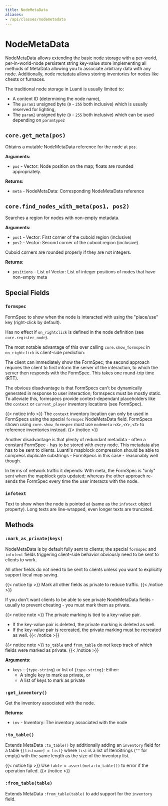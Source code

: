```yaml
---
title: NodeMetaData
aliases:
- /api/classes/nodemetadata
---
```


# NodeMetaData
NodeMetaData allows extending the basic node storage with a per-world, per-in-world-node persistent string key-value store implementing all methods of MetaData allowing you to associate arbitrary data with any node. Additionally, node metadata allows storing inventories for nodes like chests or furnaces.

The traditional node storage in Luanti is usually limited to:

* A content ID (determining the node name),
* The `param1` unsigned byte (`0` - `255` both inclusive) which is usually reserved for lighting,
* The `param2` unsigned byte (`0` - `255` both inclusive) which can be used depending on `paramtype2`

## `core.get_meta(pos)`
Obtains a mutable NodeMetaData reference for the node at `pos`.

**Arguments:**
- `pos` - Vector: Node position on the map; floats are rounded appropriately.

**Returns:**
- `meta` - NodeMetaData: Corresponding NodeMetaData reference

## `core.find_nodes_with_meta(pos1, pos2)`
Searches a region for nodes with non-empty metadata.

**Arguments:**
- `pos1` - Vector: First corner of the cuboid region (inclusive)
- `pos2` - Vector: Second corner of the cuboid region (inclusive)

Cuboid corners are rounded properly if they are not integers.

**Returns:**
- `positions` - List of Vector: List of integer positions of nodes that have non-empty meta

## Special Fields

### `formspec`
FormSpec to show when the node is interacted with using the "place/use" key (right-click by default).

Has no effect if `on_rightclick` is defined in the node definition (see `core.register_node`).

The most notable advantage of this over calling `core.show_formspec` in `on_rightclick` is client-side prediction:

The client can immediately show the FormSpec; the second approach requires the client to first inform the server of the interaction, to which the server then responds with the FormSpec. This takes one round-trip time (RTT).

The obvious disadvantage is that FormSpecs can't be dynamically generated in response to user interaction; formspecs must be mostly static. To alleviate this, formspecs provide context-dependant placeholders like the `context` or `current_player` inventory locations (see FormSpec).

{{< notice info >}}
The `context` inventory location can only be used in FormSpecs using the special `formspec` NodeMetaData field. FormSpecs shown using `core.show_formspec` must use `nodemeta:<X>,<Y>,<Z>` to reference inventories instead.
{{< /notice >}}

Another disadvantage is that plenty of redundant metadata - often a constant FormSpec - has to be stored with every node. This metadata also has to be sent to clients. Luanti's mapblock compression should be able to compress duplicate substrings - FormSpecs in this case - reasonably well though.

In terms of network traffic it depends: With meta, the FormSpec is "only" sent when the mapblock gets updated;
whereas the other approach re-sends the FormSpec every time the user interacts with the node.

### `infotext`
Text to show when the node is pointed at (same as the `infotext` object property). Long texts are line-wrapped, even longer texts are truncated.

## Methods

### `:mark_as_private(keys)`
NodeMetaData is by default fully sent to clients; the special `formspec` and `infotext` fields triggering client-side behavior obviously need to be sent to clients to work.

All other fields do not need to be sent to clients unless you want to explicitly support local map saving.

{{< notice tip >}}
Mark all other fields as private to reduce traffic.
{{< /notice >}}

If you don't want clients to be able to see private NodeMetaData fields - usually to prevent cheating - you must mark them as private.

{{< notice note >}}
The private marking is tied to a key-value pair.
- If the key-value pair is deleted, the private marking is deleted as well.
- If the key-value pair is recreated, the private marking must be recreated as well.
{{< /notice >}}

{{< notice note >}}
`to_table` and `from_table` do not keep track of which fields were marked as private.
{{< /notice >}}

**Arguments:**
- `keys` - `{type-string}` or list of `{type-string}`: Either:
  - A single key to mark as private, or
  - A list of keys to mark as private

### `:get_inventory()`
Get the inventory associated with the node.

**Returns:**
- `inv` - Inventory: The inventory associated with the node

### `:to_table()`
Extends MetaData `:to_table()` by additionally adding an `inventory` field for
a table `{[listname] = list}` where `list` is a list of ItemStrings
(`""` for empty) with the same length as the size of the inventory list.

{{< notice tip >}}
Use `table = assert(meta:to_table())` to error if the operation failed.
{{< /notice >}}

### `:from_table(table)`
Extends MetaData `:from_table(table)` to add support for the `inventory` field.
